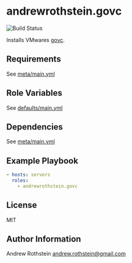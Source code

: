 andrewrothstein.govc
=========
![Build Status](https://github.com/andrewrothstein/ansible-govc/actions/workflows/build.yml/badge.svg)

Installs VMwares [govc](https://github.com/vmware/govmomi).

Requirements
------------

See [meta/main.yml](meta/main.yml)

Role Variables
--------------

See [defaults/main.yml](defaults/main.yml)

Dependencies
------------

See [meta/main.yml](meta/main.yml)

Example Playbook
----------------

```yml
- hosts: servers
  roles:
    - andrewrothstein.govc
```

License
-------

MIT

Author Information
------------------

Andrew Rothstein <andrew.rothstein@gmail.com>
